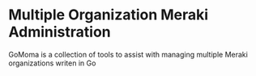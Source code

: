 # Multiple Organization Meraki Administration

GoMoma is a collection of tools to assist with managing multiple Meraki organizations writen in Go
